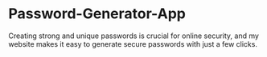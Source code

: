 # Password-Generator-App
Creating strong and unique passwords is crucial for online security, and my website makes it easy to generate secure passwords with just a few clicks.
